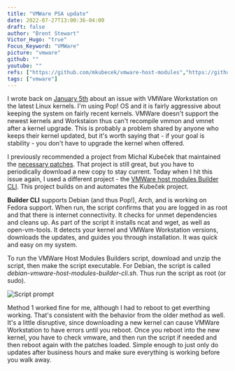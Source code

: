 ```yaml
---
title: "VMWare PSA update"
date: 2022-07-27T13:00:36-04:00
draft: false
author: "Brent Stewart"
Victor_Hugo: "true"
Focus_Keyword: "VMWare"
picture: "vmware"
github: ""
youtube: ""
refs: ["https://github.com/mkubecek/vmware-host-modules","https://github.com/LinuxEuphony/vmware-host-modules-builder-cli"]
tags: ["vmware"]
---
```

I wrote back on [January 5th](/posts/220105_psa_vmware) about an issue with VMWare Workstation on the latest Linux kernels.  I'm using Pop! OS and it is fairly aggressive about keeping the system on fairly recent kernels.  VMWare doesn't support the newest kernels and Workstaion thus can't recompile vmmon and vmnet after a kernel upgrade.  This is probably a problem shared by anyone who keeps their kernel updated, but it's worth saying that - if your goal is stability - you don't have to upgrade the kernel when offered.  

I previously recommended a project from Michal Kubeček that maintained the [necessary patches](https://github.com/mkubecek/vmware-host-modules).  That project is still great, but you have to periodically download a new copy to stay current.  Today when I hit this issue again, I used a different project - the [VMWare host modules Builder CLI](https://github.com/LinuxEuphony/vmware-host-modules-builder-cli).  This project builds on and automates the Kubeček project.

__Builder CLI__ supports Debian (and thus Pop!), Arch, and is working on Fedora support.  When run, the script confirms that you are logged in as root and that there is internet connectivity.  It checks for unmet dependencies and cleans up.  As part of the script it installs ncat and wget, as well as open-vm-tools.  It detects your kernel and VMWare Workstation versions, downloads the updates, and guides you through installation.  It was quick and easy on my system.

To run the VMWare Host Modules Builders script, download and unzip the script, then make the script executable.  For Debian, the script is called _debian-vmware-host-modules-builder-cli.sh_.  Thus run the script as root (or sudo).

![Script prompt](/220727_vmwarescript.png)

Method 1 worked fine for me, although I had to reboot to get everthing working.  That's consistent with the behavior from the older method as well.  It's a little disruptive, since downloading a new kernel can cause VMWare Workstation to have errors until you reboot.  Once you reboot into the new kernel, you have to check vmware, and then run the script if needed and then reboot again with the patches loaded.  Simple enough to just only do updates after business hours and make sure everything is working before you walk away.   

